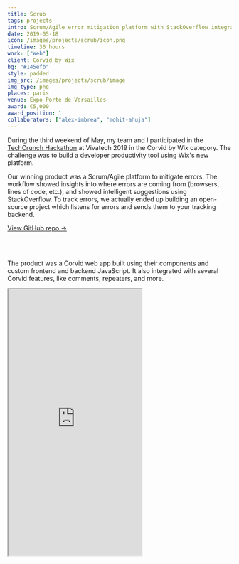 ```yaml
---
title: Scrub
tags: projects
intro: Scrum/Agile error mitigation platform with StackOverflow integration powered by open-source bug tracker
date: 2019-05-18
icon: /images/projects/scrub/icon.png
timeline: 36 hours
work: ["Web"]
client: Corvid by Wix
bg: "#145efb"
style: padded
img_src: /images/projects/scrub/image
img_type: png
places: paris
venue: Expo Porte de Versailles
award: €5,000
award_position: 1
collaborators: ["alex-imbrea", "mohit-ahuja"]
---
```


During the third weekend of May, my team and I participated in the [TechCrunch Hackathon](https://techcrunch.com/events/techcrunch-hackathon-at-vivatech-2019/) at Vivatech 2019 in the Corvid by Wix category. The challenge was to build a developer productivity tool using Wix's new platform.

Our winning product was a Scrum/Agile platform to mitigate errors. The workflow showed insights into where errors are coming from (browsers, lines of code, etc.), and showed intelligent suggestions using StackOverflow. To track errors, we actually ended up building an open-source project which listens for errors and sends them to your tracking backend.

[View GitHub repo &rarr;](https://github.com/AnandChowdhary/scrub)

<div class="two-images">
  <img alt="" src="/images/projects/scrub/1.png">
  <img alt="" src="/images/projects/scrub/2.png">
</div>

<div class="two-images">
  <img alt="" src="/images/projects/scrub/3.png">
  <img alt="" src="/images/projects/scrub/4.png">
</div>

The product was a Corvid web app built using their components and custom frontend and backend JavaScript. It also integrated with several Corvid features, like comments, repeaters, and more.

<iframe class="video-embed" src="https://docs.google.com/presentation/d/e/2PACX-1vRrAJA8AZv2lYvynRQvDFFWZxySYQJ6AsLpUUKsyRJWeu77674Zs10ZkuQldbe6f-IvFxSwvAku8K56/embed?start=false&loop=true&delayms=3000" height="600" allowfullscreen="true" loading="lazy"></iframe>

